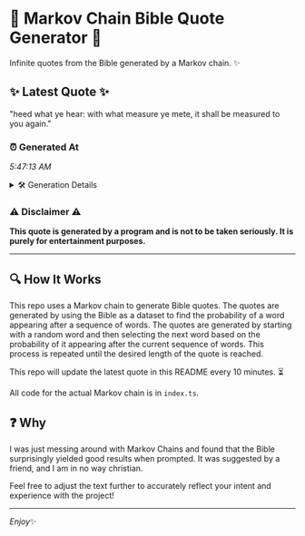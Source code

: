 # 📖 Markov Chain Bible Quote Generator 📖

Infinite quotes from the Bible generated by a Markov chain. ✨

## ✨ Latest Quote ✨
"heed what ye hear: with what measure ye mete, it shall be measured to you again."

### ⏰ Generated At
*5:47:13 AM*

<details>
    <summary>🛠️ Generation Details</summary>
    <p>
        <strong>🌱 Seed:</strong> heed<br>
        <strong>🔄 Iterations:</strong> 15<br>
        <strong>📜 Context History:</strong><br>[ heed ]: what<br>[ heed, what ]: ye<br>[ heed, what, ye ]: hear:<br>[ heed, what, ye, hear: ]: with<br>[ heed, what, ye, hear:, with ]: what<br>[ heed, what, ye, hear:, with, what ]: measure<br>[ what, ye, hear:, with, what, measure ]: ye<br>[ ye, hear:, with, what, measure, ye ]: mete,<br>[ hear:, with, what, measure, ye, mete, ]: it<br>[ with, what, measure, ye, mete,, it ]: shall<br>[ what, measure, ye, mete,, it, shall ]: be<br>[ measure, ye, mete,, it, shall, be ]: measured<br>[ ye, mete,, it, shall, be, measured ]: to<br>[ mete,, it, shall, be, measured, to ]: you<br>[ it, shall, be, measured, to, you ]: again.<br>
    </p>
</details>

### ⚠️ Disclaimer ⚠️
**This quote is generated by a program and is not to be taken seriously. It is purely for entertainment purposes.**

---

## 🔍 How It Works

This repo uses a Markov chain to generate Bible quotes. The quotes are generated by using the Bible as a dataset to find the probability of a word appearing after a sequence of words. The quotes are generated by starting with a random word and then selecting the next word based on the probability of it appearing after the current sequence of words. This process is repeated until the desired length of the quote is reached.

This repo will update the latest quote in this README every 10 minutes. ⏳

All code for the actual Markov chain is in `index.ts`.

## ❓ Why

I was just messing around with Markov Chains and found that the Bible surprisingly yielded good results when prompted. 
It was suggested by a friend, and I am in no way christian.

Feel free to adjust the text further to accurately reflect your intent and experience with the project!

---

*Enjoy*✨
